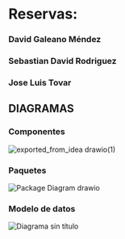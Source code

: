 # Reservas:
### David Galeano Méndez
### Sebastian David Rodriguez
### Jose Luis Tovar

## DIAGRAMAS
### Componentes

![exported_from_idea drawio(1)](https://github.com/David-Galeano-USabana/Reservas/assets/141966320/4df52bfe-005f-43a2-b0d7-8856e7db7da1)

### Paquetes

![Package Diagram drawio](https://github.com/David-Galeano-USabana/Reservas/assets/141966320/86d7ce50-64d3-4ef6-b410-cd3d432079e8)

### Modelo de datos

![Diagrama sin título](https://github.com/David-Galeano-USabana/Reservas/assets/88167644/31bf5c67-5c07-4923-ae04-a0e7bb6ada10)
